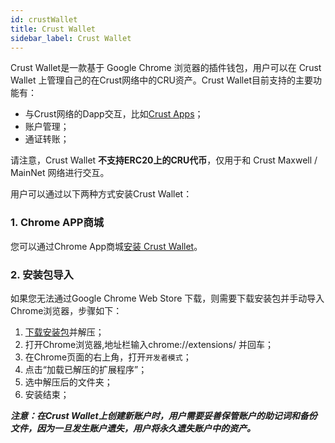 ```yaml
---
id: crustWallet
title: Crust Wallet
sidebar_label: Crust Wallet
---
```


Crust Wallet是一款基于 Google Chrome 浏览器的插件钱包，用户可以在 Crust Wallet 上管理自己的在Crust网络中的CRU资产。Crust Wallet目前支持的主要功能有：

* 与Crust网络的Dapp交互，比如[Crust Apps](https://apps.crust.network/#/accounts)；
* 账户管理；
* 通证转账；

请注意，Crust Wallet **不支持ERC20上的CRU代币**，仅用于和 Crust Maxwell / MainNet 网络进行交互。

用户可以通过以下两种方式安装Crust Wallet：

### 1. Chrome APP商城

您可以通过Chrome App商城[安装 Crust Wallet](https://chrome.google.com/webstore/detail/crust-wallet/jccapkebeeiajkkdemacblkjhhhboiek)。

### 2. 安装包导入

如果您无法通过Google Chrome Web Store 下载，则需要下载安装包并手动导入Chrome浏览器，步骤如下：

  1. [下载安装包](https://github.com/crustio/crust-extension/releases/download/v2.0.2/crust-wallet-2.0.2.zip)并解压；
  2. 打开Chrome浏览器,地址栏输入chrome://extensions/ 并回车；
  3. 在Chrome页面的右上角，打开`开发者模式`；
  4. 点击“加载已解压的扩展程序”；
  5. 选中解压后的文件夹；
  6. 安装结束；

***注意：在Crust Wallet上创建新账户时，用户需要妥善保管账户的助记词和备份文件，因为一旦发生账户遗失，用户将永久遗失账户中的资产。***

